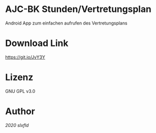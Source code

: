 ﻿# AJC-BK Stunden/Vertretungsplan
Android App zum einfachen aufrufen des Vertretungsplans

# Download Link
https://git.io/JvY3Y

# Lizenz
GNU GPL v3.0

# Author
*2020 slxfld*

